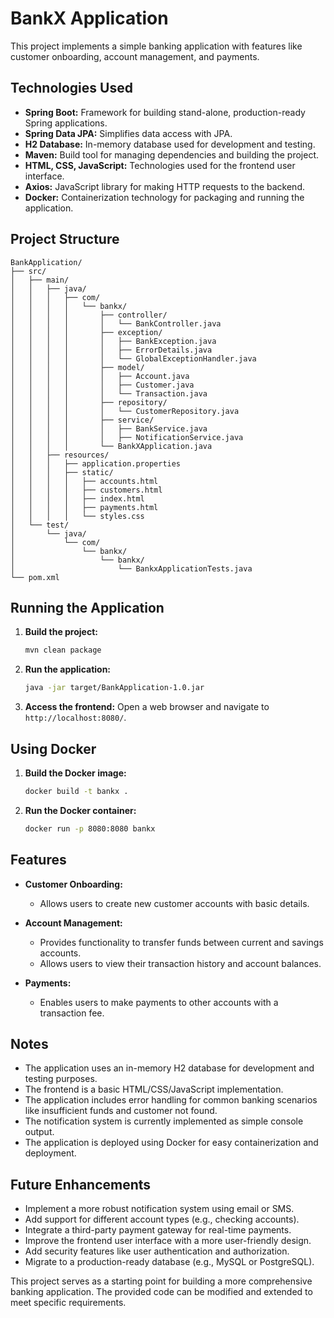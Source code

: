 # BankX Application

This project implements a simple banking application with features like customer onboarding, account management, and payments.

## Technologies Used

* **Spring Boot:** Framework for building stand-alone, production-ready Spring applications.
* **Spring Data JPA:** Simplifies data access with JPA.
* **H2 Database:** In-memory database used for development and testing.
* **Maven:** Build tool for managing dependencies and building the project.
* **HTML, CSS, JavaScript:** Technologies used for the frontend user interface.
* **Axios:** JavaScript library for making HTTP requests to the backend.
* **Docker:** Containerization technology for packaging and running the application.

## Project Structure

```
BankApplication/
├── src/
│   ├── main/
│   │   ├── java/
│   │   │   ├── com/
│   │   │   │   └── bankx/
│   │   │   │       ├── controller/
│   │   │   │       │   └── BankController.java
│   │   │   │       ├── exception/
│   │   │   │       │   ├── BankException.java
│   │   │   │       │   ├── ErrorDetails.java
│   │   │   │       │   └── GlobalExceptionHandler.java
│   │   │   │       ├── model/
│   │   │   │       │   ├── Account.java
│   │   │   │       │   ├── Customer.java
│   │   │   │       │   └── Transaction.java
│   │   │   │       ├── repository/
│   │   │   │       │   └── CustomerRepository.java
│   │   │   │       ├── service/
│   │   │   │       │   ├── BankService.java
│   │   │   │       │   ├── NotificationService.java
│   │   │   │       └── BankXApplication.java
│   │   ├── resources/
│   │   │   ├── application.properties
│   │   │   ├── static/
│   │   │   │   ├── accounts.html
│   │   │   │   ├── customers.html
│   │   │   │   ├── index.html
│   │   │   │   ├── payments.html
│   │   │   │   └── styles.css
│   └── test/
│       └── java/
│           └── com/
│               └── bankx/
│                   └── bankx/
│                       └── BankxApplicationTests.java
└── pom.xml
```

## Running the Application

1. **Build the project:**
   ```bash
   mvn clean package
   ```

2. **Run the application:**
   ```bash
   java -jar target/BankApplication-1.0.jar
   ```

3. **Access the frontend:**
   Open a web browser and navigate to `http://localhost:8080/`.

## Using Docker

1. **Build the Docker image:**
   ```bash
   docker build -t bankx .
   ```

2. **Run the Docker container:**
   ```bash
   docker run -p 8080:8080 bankx
   ```

## Features

* **Customer Onboarding:**
    * Allows users to create new customer accounts with basic details.

* **Account Management:**
    * Provides functionality to transfer funds between current and savings accounts.
    * Allows users to view their transaction history and account balances.

* **Payments:**
    * Enables users to make payments to other accounts with a transaction fee.

## Notes

* The application uses an in-memory H2 database for development and testing purposes.
* The frontend is a basic HTML/CSS/JavaScript implementation.
* The application includes error handling for common banking scenarios like insufficient funds and customer not found.
* The notification system is currently implemented as simple console output.
* The application is deployed using Docker for easy containerization and deployment.

## Future Enhancements

* Implement a more robust notification system using email or SMS.
* Add support for different account types (e.g., checking accounts).
* Integrate a third-party payment gateway for real-time payments.
* Improve the frontend user interface with a more user-friendly design.
* Add security features like user authentication and authorization.
* Migrate to a production-ready database (e.g., MySQL or PostgreSQL).

This project serves as a starting point for building a more comprehensive banking application. The provided code can be modified and extended to meet specific requirements.
